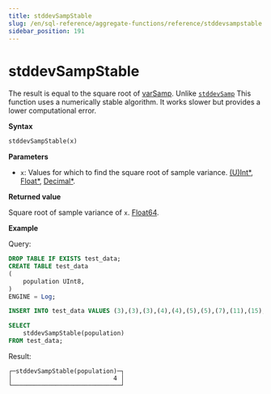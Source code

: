 ```yaml
---
title: stddevSampStable
slug: /en/sql-reference/aggregate-functions/reference/stddevsampstable
sidebar_position: 191
---
```


# stddevSampStable

The result is equal to the square root of [varSamp](../../../sql-reference/aggregate-functions/reference/varsamp.md). Unlike [`stddevSamp`](../reference/stddevsamp.md) This function uses a numerically stable algorithm. It works slower but provides a lower computational error.

**Syntax**

```sql
stddevSampStable(x)
```

**Parameters**

- `x`: Values for which to find the square root of sample variance. [(U)Int*](../../data-types/int-uint.md), [Float*](../../data-types/float.md), [Decimal*](../../data-types/decimal.md).

**Returned value**

Square root of sample variance of `x`. [Float64](../../data-types/float.md).

**Example**

Query:

```sql
DROP TABLE IF EXISTS test_data;
CREATE TABLE test_data
(
    population UInt8,
)
ENGINE = Log;

INSERT INTO test_data VALUES (3),(3),(3),(4),(4),(5),(5),(7),(11),(15);

SELECT
    stddevSampStable(population)
FROM test_data;
```

Result:

```response
┌─stddevSampStable(population)─┐
│                            4 │
└──────────────────────────────┘
```